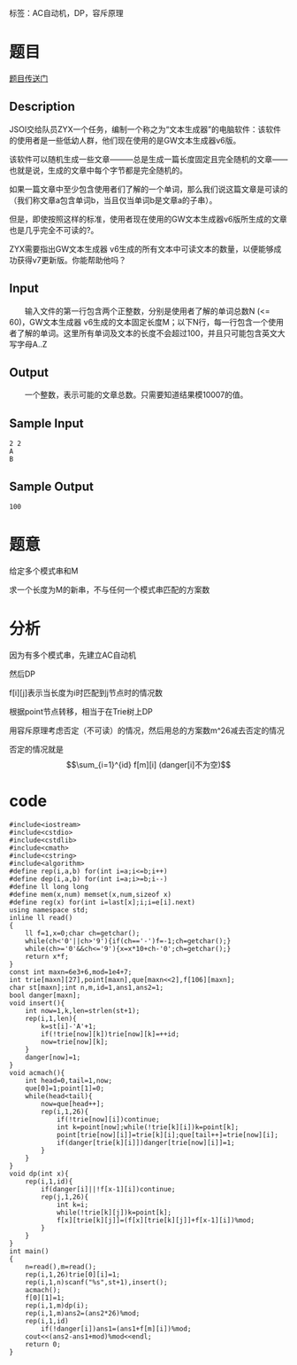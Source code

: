 ﻿---
subtitle: "AC自动机上跑DP"
tags: 
 - 字符串-AC自动机
 - DP-杂题
 - 数论-容斥原理
grammar_cjkRuby: true
catalog: true
layout:  post
header-img: "img/header/P40.jpg"
preview-img: "/img/preview/P80.jpg"
---
标签：AC自动机，DP，容斥原理

# 题目

[题目传送门](http://www.lydsy.com/JudgeOnline/problem.php?id=1030)

## Description

JSOI交给队员ZYX一个任务，编制一个称之为“文本生成器”的电脑软件：该软件的使用者是一些低幼人群，他们现在使用的是GW文本生成器v6版。

该软件可以随机生成一些文章―――总是生成一篇长度固定且完全随机的文章—— 也就是说，生成的文章中每个字节都是完全随机的。

如果一篇文章中至少包含使用者们了解的一个单词，那么我们说这篇文章是可读的（我们称文章a包含单词b，当且仅当单词b是文章a的子串）。

但是，即使按照这样的标准，使用者现在使用的GW文本生成器v6版所生成的文章也是几乎完全不可读的?。

ZYX需要指出GW文本生成器 v6生成的所有文本中可读文本的数量，以便能够成功获得v7更新版。你能帮助他吗？
## Input

　　输入文件的第一行包含两个正整数，分别是使用者了解的单词总数N (<= 60)，GW文本生成器 v6生成的文本固定长度M；以下N行，每一行包含一个使用者了解的单词。这里所有单词及文本的长度不会超过100，并且只可能包含英文大写字母A..Z
## Output
　　一个整数，表示可能的文章总数。只需要知道结果模10007的值。
## Sample Input
```
2 2
A
B
```
## Sample Output
```
100  
```
# 题意

给定多个模式串和M

求一个长度为M的新串，不与任何一个模式串匹配的方案数

# 分析

因为有多个模式串，先建立AC自动机

然后DP 

f[i][j]表示当长度为i时匹配到j节点时的情况数

根据point节点转移，相当于在Trie树上DP

用容斥原理考虑否定（不可读）的情况，然后用总的方案数m^26减去否定的情况

否定的情况就是$$\sum_{i=1}^{id} f[m][i] (danger[i]不为空)$$

# code
```
#include<iostream>
#include<cstdio>
#include<cstdlib>
#include<cmath>
#include<cstring>
#include<algorithm>
#define rep(i,a,b) for(int i=a;i<=b;i++)
#define dep(i,a,b) for(int i=a;i>=b;i--)
#define ll long long
#define mem(x,num) memset(x,num,sizeof x)
#define reg(x) for(int i=last[x];i;i=e[i].next)
using namespace std;
inline ll read()
{
	ll f=1,x=0;char ch=getchar();
	while(ch<'0'||ch>'9'){if(ch=='-')f=-1;ch=getchar();}
	while(ch>='0'&&ch<='9'){x=x*10+ch-'0';ch=getchar();}
	return x*f;
}
const int maxn=6e3+6,mod=1e4+7;
int trie[maxn][27],point[maxn],que[maxn<<2],f[106][maxn];
char st[maxn];int n,m,id=1,ans1,ans2=1;
bool danger[maxn];
void insert(){
	int now=1,k,len=strlen(st+1);
	rep(i,1,len){
		k=st[i]-'A'+1;
		if(!trie[now][k])trie[now][k]=++id;
		now=trie[now][k];
	}
	danger[now]=1;
}
void acmach(){
	int head=0,tail=1,now;
	que[0]=1;point[1]=0;
	while(head<tail){
		now=que[head++];
		rep(i,1,26){
			if(!trie[now][i])continue;
			int k=point[now];while(!trie[k][i])k=point[k];
			point[trie[now][i]]=trie[k][i];que[tail++]=trie[now][i];
			if(danger[trie[k][i]])danger[trie[now][i]]=1;
		}
	}
}
void dp(int x){
	rep(i,1,id){
		if(danger[i]||!f[x-1][i])continue;
		rep(j,1,26){
			int k=i;
			while(!trie[k][j])k=point[k];
			f[x][trie[k][j]]=(f[x][trie[k][j]]+f[x-1][i])%mod;
		}
	}
}
int main()
{
	n=read(),m=read();
	rep(i,1,26)trie[0][i]=1;
	rep(i,1,n)scanf("%s",st+1),insert();
	acmach();
	f[0][1]=1;
	rep(i,1,m)dp(i);
	rep(i,1,m)ans2=(ans2*26)%mod;
	rep(i,1,id)
		if(!danger[i])ans1=(ans1+f[m][i])%mod;
	cout<<(ans2-ans1+mod)%mod<<endl;
	return 0;
}
```






